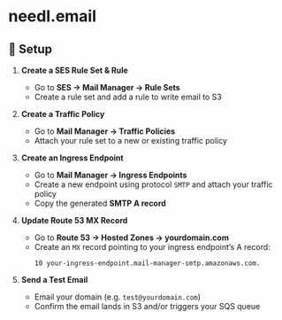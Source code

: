 # needl.email

## 🔧 Setup

1. **Create a SES Rule Set & Rule**

   - Go to **SES → Mail Manager → Rule Sets**
   - Create a rule set and add a rule to write email to S3

2. **Create a Traffic Policy**

   - Go to **Mail Manager → Traffic Policies**
   - Attach your rule set to a new or existing traffic policy

3. **Create an Ingress Endpoint**

   - Go to **Mail Manager → Ingress Endpoints**
   - Create a new endpoint using protocol `SMTP` and attach your traffic policy
   - Copy the generated **SMTP A record**

4. **Update Route 53 MX Record**

   - Go to **Route 53 → Hosted Zones → yourdomain.com**
   - Create an `MX` record pointing to your ingress endpoint’s A record:
     ```
     10 your-ingress-endpoint.mail-manager-smtp.amazonaws.com.
     ```

5. **Send a Test Email**
   - Email your domain (e.g. `test@yourdomain.com`)
   - Confirm the email lands in S3 and/or triggers your SQS queue
